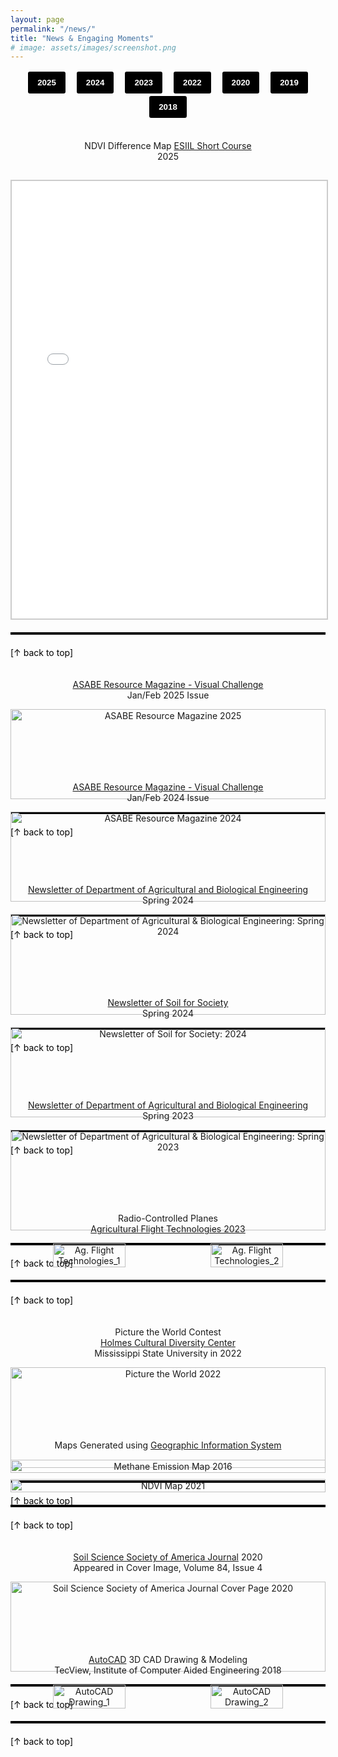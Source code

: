 ```yaml
---
layout: page
permalink: "/news/"
title: "News & Engaging Moments"
# image: assets/images/screenshot.png
---
```

<div style="text-align: center; margin-bottom: 20px;">
  <button style="cursor: pointer; padding: 10px 15px; margin: 0 5px; border: 2px solid white; background-color: black; color: white; border-radius: 5px; transition: background-color 0.3s; font-weight: bold;"
          onmouseover="this.style.backgroundColor='white'; this.style.color='black'" 
          onmouseout="this.style.backgroundColor='black'; this.style.color='white'" 
          onclick="scrollToYear('2025')">2025</button>
  <button style="cursor: pointer; padding: 10px 15px; margin: 0 5px; border: 2px solid white; background-color: black; color: white; border-radius: 5px; transition: background-color 0.3s; font-weight: bold;"
          onmouseover="this.style.backgroundColor='white'; this.style.color='black'" 
          onmouseout="this.style.backgroundColor='black'; this.style.color='white'" 
          onclick="scrollToYear('2024')">2024</button>
  <button style="cursor: pointer; padding: 10px 15px; margin: 0 5px; border: 2px solid white; background-color: black; color: white; border-radius: 5px; transition: background-color 0.3s; font-weight: bold;"
          onmouseover="this.style.backgroundColor='white'; this.style.color='black'" 
          onmouseout="this.style.backgroundColor='black'; this.style.color='white'" 
          onclick="scrollToYear('2023')">2023</button>
  <button style="cursor: pointer; padding: 10px 15px; margin: 0 5px; border: 2px solid white; background-color: black; color: white; border-radius: 5px; transition: background-color 0.3s; font-weight: bold;"
          onmouseover="this.style.backgroundColor='white'; this.style.color='black'" 
          onmouseout="this.style.backgroundColor='black'; this.style.color='white'" 
          onclick="scrollToYear('2022')">2022</button>
  <button style="cursor: pointer; padding: 10px 15px; margin: 0 5px; border: 2px solid white; background-color: black; color: white; border-radius: 5px; transition: background-color 0.3s; font-weight: bold;"
          onmouseover="this.style.backgroundColor='white'; this.style.color='black'" 
          onmouseout="this.style.backgroundColor='black'; this.style.color='white'" 
          onclick="scrollToYear('2020')">2020</button>
  <button style="cursor: pointer; padding: 10px 15px; margin: 0 5px; border: 2px solid white; background-color: black; color: white; border-radius: 5px; transition: background-color 0.3s; font-weight: bold;"
          onmouseover="this.style.backgroundColor='white'; this.style.color='black'" 
          onmouseout="this.style.backgroundColor='black'; this.style.color='white'" 
          onclick="scrollToYear('2019')">2019</button>
  <button style="cursor: pointer; padding: 10px 15px; margin: 0 5px; border: 2px solid white; background-color: black; color: white; border-radius: 5px; transition: background-color 0.3s; font-weight: bold;"
          onmouseover="this.style.backgroundColor='white'; this.style.color='black'" 
          onmouseout="this.style.backgroundColor='black'; this.style.color='white'" 
          onclick="scrollToYear('2018')">2018</button>
</div>

<div style="display: flex; flex-wrap: wrap; gap: 20px;">

 <!-- ESIIL Short Course 2025 -->
  <div id="2025" style="flex: 1 1 100%; text-align: center;">
    <p>
      NDVI Difference Map
      <a href="https://earthdatascience.org/" target="_blank">
        ESIIL Short Course </a><br>2025
    </p>
    <iframe src="/assets/images//news/NDVI_Bengaluru.html"
        width="100%" height="700"
        style="border: 2px solid #ccc; margin-top: 15px;"
        title="NDVI Map - ESIIL Short Course 2025"
        loading="lazy"></iframe>
    <hr style="border: none; border-top: 3px solid #000000; margin: 20px 0;">
    <div style="margin-top: 10px; text-align: left;">
      <a href="#top" style="text-decoration: none; color: black;">[↑ back to top]</a>
    </div>
  </div>

  <!-- ASABE Resource Magazine 2025 -->
  <div id="2025" style="flex: 1 1 100%; text-align: center;">
    <p>
      <a href="https://www.asabe.org/visualchallenge" target="_blank">
        ASABE Resource Magazine - Visual Challenge</a><br>
        Jan/Feb 2025 Issue<br>
    </p>
    <img src="/assets/images/news/asabe_resource_magazine_2025.png" alt="ASABE Resource Magazine 2025" style="width: 100%; height: auto;">
    <hr style="border: none; border-top: 3px solid #000000; margin: 20px 0;">
    <div style="margin-top: 10px; text-align: left;">
      <a href="#top" style="text-decoration: none; color: black;">[↑ back to top]</a>
    </div>
  </div>

  <!-- ASABE Resource Magazine 2024 -->
  <div id="2024" style="flex: 1 1 100%; text-align: center;">
    <p>
      <a href="https://www.asabe.org/visualchallenge" target="_blank">
        ASABE Resource Magazine - Visual Challenge</a><br>
        Jan/Feb 2024 Issue<br>
    </p>
    <img src="/assets/images/news/asabe_resource_magazine_2024.png" alt="ASABE Resource Magazine 2024" style="width: 100%; height: auto;">
    <hr style="border: none; border-top: 3px solid #000000; margin: 20px 0;">
    <div style="margin-top: 10px; text-align: left;">
      <a href="#top" style="text-decoration: none; color: black;">[↑ back to top]</a>
    </div>
  </div>

  <!-- ABE Newsletter 2024 -->
  <div id="2024" style="flex: 1 1 100%; text-align: center;">
    <p>
      <a href="https://www.abe.msstate.edu/category/news/newsletter/" target="_blank">
        Newsletter of Department of Agricultural and Biological Engineering</a><br>
        Spring 2024<br>
    </p>
    <img src="/assets/images/news/abe_spring_2024_newsletter.JPG" alt="Newsletter of Department of Agricultural & Biological Engineering: Spring 2024" style="width: 100%; height: auto;">
    <hr style="border: none; border-top: 3px solid #000000; margin: 20px 0;">
    <div style="margin-top: 10px; text-align: left;">
      <a href="#top" style="text-decoration: none; color: black;">[↑ back to top]</a>
    </div>
  </div>

  <!-- SSN Newsletter 2024 -->
  <div id="2024" style="flex: 1 1 100%; text-align: center;">
    <p>
      <a href="https://soilforsociety.org/resources/#newsletters/" target="_blank">
        Newsletter of Soil for Society</a><br>
        Spring 2024
    </p>
    <img src="/assets/images/news/soil_for_society_2024.JPG" alt="Newsletter of Soil for Society: 2024" style="width: 100%; height: auto;">
    <hr style="border: none; border-top: 3px solid #000000; margin: 20px 0;">
    <div style="margin-top: 10px; text-align: left;">
      <a href="#top" style="text-decoration: none; color: black;">[↑ back to top]</a>
    </div>
  </div>

  <!-- ABE Newsletter 2023 -->
  <div id="2023" style="flex: 1 1 100%; text-align: center;">
    <p>
      <a href="https://www.abe.msstate.edu/category/news/newsletter/" target="_blank">
        Newsletter of Department of Agricultural and Biological Engineering</a><br>
        Spring 2023<br>
    </p>
    <img src="/assets/images/news/abe_spring_2023_newsletter.JPG" alt="Newsletter of Department of Agricultural & Biological Engineering: Spring 2023" style="width: 100%; height: auto;">
    <hr style="border: none; border-top: 3px solid #000000; margin: 20px 0;">
    <div style="margin-top: 10px; text-align: left;">
      <a href="#top" style="text-decoration: none; color: black;">[↑ back to top]</a>
    </div>
  </div>

  <!-- Ag Flight Technologies 2023 -->
  <div id="2023" style="flex: 1 1 100%; text-align: center;">
    <p style="margin-bottom: 15px;">
      Radio-Controlled Planes<br>
      <a href="https://catalog.msstate.edu/graduate/colleges-degree-programs/agriculture-life-sciences/plant-soil-sciences/#coursestext" target="_blank">
        Agricultural Flight Technologies 2023<br>
      </a>
    </p>
    <div style="display: flex; justify-content: center; gap: 10px;">
      <img src="/assets/images/news/ag_flight1.jpg" alt="Ag. Flight Technologies_1" style="width: 48%; height: auto;">
      <img src="/assets/images/news/ag_flight2.jpg" alt="Ag. Flight Technologies_2" style="width: 48%; height: auto;">
    </div>
    <hr style="border: none; border-top: 3px solid #000000; margin: 20px 0;">
    <div style="margin-top: 10px; text-align: left;">
      <a href="#top" style="text-decoration: none; color: black;">[↑ back to top]</a>
    </div>
  </div>

  <!-- Picture the World 2022 -->
  <div id="2022" style="flex: 1 1 100%; text-align: center;">
    <p>
      Picture the World Contest<br>
      <a href="https://www.hcdc.msstate.edu/" target="_blank">
        Holmes Cultural Diversity Center<br>
      </a>
      Mississippi State University in 2022
    </p>
    <img src="/assets/images/news/picture_the_world_2022.JPEG" alt="Picture the World 2022" style="width: 100%; height: auto;">
    <hr style="border: none; border-top: 3px solid #000000; margin: 20px 0;">
    <div style="margin-top: 10px; text-align: left;">
      <a href="#top" style="text-decoration: none; color: black;">[↑ back to top]</a>
    </div>
  </div>

  <!-- Remote Sensing 2021 -->
  <div id="2021" style="flex: 1 1 100%; text-align: center;">
    <p style="margin-bottom: 15px;">
      Maps Generated using
      <a href="https://www.qgis.org/" target="_blank">
        Geographic Information System
      </a>
    </p>
    <div style="display: flex; flex-direction: column; align-items: center;">
      <img src="/assets/images/news/methane_map.png" alt="Methane Emission Map 2016" style="width: 100%; height: auto; margin-bottom: 10px;">
      <img src="/assets/images/news/ndvi_map.png" alt="NDVI Map 2021" style="width: 100%; height: auto;">
    </div>
    <hr style="border: none; border-top: 3px solid #000000; margin: 20px 0;">
    <div style="margin-top: 10px; text-align: left;">
      <a href="#top" style="text-decoration: none; color: black;">[↑ back to top]</a>
    </div>
  </div>

  <!-- Soil Science Society of America Cover Page 2020 -->
  <div id="2020" style="flex: 1 1 100%; text-align: center;">
    <p>
      <a href="https://doi.org/10.1002/saj2.20137" target="_blank">
        Soil Science Society of America Journal</a> 2020<br>
        Appeared in Cover Image, Volume 84, Issue 4
    </p>
    <img src="/assets/images/news/sssaj_cover_2020.JPG" alt="Soil Science Society of America Journal Cover Page 2020" style="width: 100%; height: auto;">
    <hr style="border: none; border-top: 3px solid #000000; margin: 20px 0;">
    <div style="margin-top: 10px; text-align: left;">
      <a href="#top" style="text-decoration: none; color: black;">[↑ back to top]</a>
    </div>
  </div>

  <!-- Arduino Programmed Car Kit 2019 -->
  <!-- <div id="2019" style="flex: 1 1 100%; text-align: center;">
    <p>
      <a href="https://www.arduino.cc/" target="_blank">
        Arduino</a> Programmed Car Kit 2019<br>
    </p>
    <video src="/assets/images/news/arduino_car_kit.mp4" controls autoplay muted preload="auto" style="width: 100%; height: auto;">
      Your browser does not support the video tag.
    </video>
    <hr style="border: none; border-top: 3px solid #000000; margin: 20px 0;">
    <div style="margin-top: 10px; text-align: left;">
      <a href="#top" style="text-decoration: none; color: black;">[↑ back to top]</a>
    </div>
  </div> -->

  <!-- AutoCAD Output 2018 -->
  <div id="2018" style="flex: 1 1 100%; text-align: center;">
    <p style="margin-bottom: 15px;">
      <a href="https://www.autodesk.com/" target="_blank">
        AutoCAD</a> 3D CAD Drawing & Modeling<br>
      TecView, Institute of Computer Aided Engineering 2018
    </p>
    <div style="display: flex; justify-content: center; gap: 10px;">
      <img src="/assets/images/news/autocad1.jpg" alt="AutoCAD Drawing_1" style="width: 48%; height: auto;">
      <img src="/assets/images/news/autocad2.jpg" alt="AutoCAD Drawing_2" style="width: 48%; height: auto;">
    </div>
    <hr style="border: none; border-top: 3px solid #000000; margin: 20px 0;">
    <div style="margin-top: 10px; text-align: left;">
      <a href="#top" style="text-decoration: none; color: black;">[↑ back to top]</a>
    </div>
  </div>

</div>

<script>
  function scrollToYear(year) {
    const element = document.getElementById(year);
    if (element) {
      // Scroll to the <p> element
      const pElement = element.querySelector('p');
      if (pElement) {
        const elementPosition = pElement.getBoundingClientRect().top + window.scrollY;
        const offset = 90; // Adjust this value to change how far above the <p> you want to scroll
        window.scrollTo({ top: elementPosition - offset, behavior: 'smooth' });
      }
    }
  }
</script>

<!-- Add below
1. Pyhton
1. Arduino
1. LabView
1. R/Statistics -->

<!-- [↑ back to top](#top) -->

